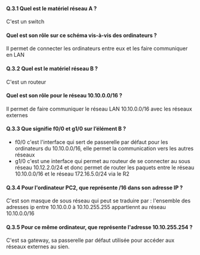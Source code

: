 #### Q.3.1 Quel est le matériel réseau A ?

C'est un switch

#### Quel est son rôle sur ce schéma vis-à-vis des ordinateurs ?

Il permet de connecter les ordinateurs entre eux et les faire communiquer en LAN 

#### Q.3.2 Quel est le matériel réseau B ?

C'est un routeur  

#### Quel est son rôle pour le réseau 10.10.0.0/16 ?

Il permet de faire communiquer le réseau LAN 10.10.0.0/16 avec les réseaux externes

#### Q.3.3 Que signifie f0/0 et g1/0 sur l’élément B ?

* f0/0 c'est l'interface qui sert de passerelle par défaut pour les ordinateurs du 10.10.0.0/16, elle permet la communication vers les autres réseaux 
* g1/0 c'est une interface qui permet au routeur de se connecter au sous réseau 10.12.2.0/24 et donc permet de router les paquets entre le réseau 10.10.0.0/16 et le réseau 172.16.5.0/24 via le R2
  
#### Q.3.4 Pour l'ordinateur PC2, que représente /16 dans son adresse IP ?

C'est son masque de sous réseau qui peut se traduire par : l'ensemble des adresses ip entre 10.10.0.0 à 10.10.255.255 appartiennt au réseau 10.10.0.0/16
#### Q.3.5 Pour ce même ordinateur, que représente l'adresse 10.10.255.254 ?  

C'est sa gateway, sa passerelle par défaut utilisée pour accéder aux réseaux externes au sien.
